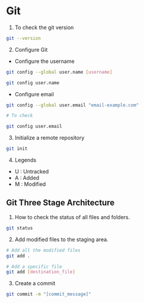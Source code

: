 # Git

1. To check the git version

```bash
git --version
```

2. Configure Git

- Configure the username

```bash
git config --global user.name [username]

git config user.name
```

- Configure email

```bash
git config --global user.email "email-example.com"

# To check

git config user.email
```

3. Initialize a remote repository

```bash
git init
```

4. Legends

- U : Untracked
- A : Added
- M : Modified


## Git Three Stage Architecture

1. How to check the status of all files and folders.

```bash
git status
```

2. Add modified files to the staging area.

```bash
# Add all the modified files
git add . 

# Add a specific file
git add [destination_file]
```

3. Create a commit

```bash
git commit -m "[commit_message]"
```


